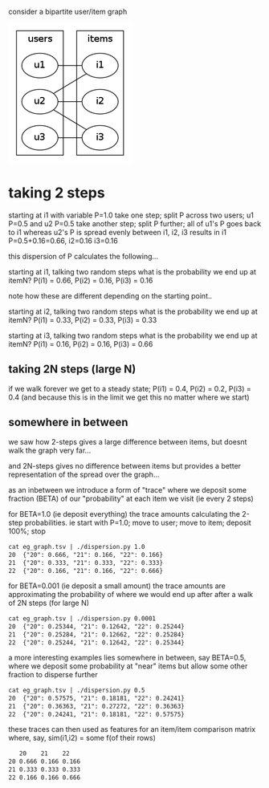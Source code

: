 
consider a bipartite user/item graph

<img src="http://github.com/matpalm/bipartite-dispersion/raw/master/fig1.png"/>

# taking 2 steps

starting at i1 with variable P=1.0 
take one step; split P across two users; u1 P=0.5 and u2 P=0.5
take another step; split P further; all of u1's P goes back to i1 whereas u2's P is spread evenly between i1, i2, i3 
results in i1 P=0.5+0.16=0.66, i2=0.16 i3=0.16

this dispersion of P calculates the following... 

starting at i1, talking two random steps what is the probability we end up at itemN?  P(i1) = 0.66, P(i2) = 0.16, P(i3) = 0.16

note how these are different depending on the starting point..

starting at i2, talking two random steps what is the probability we end up at itemN?  P(i1) = 0.33, P(i2) = 0.33, P(i3) = 0.33

starting at i3, talking two random steps what is the probability we end up at itemN?  P(i1) = 0.16, P(i2) = 0.16, P(i3) = 0.66

## taking 2N steps (large N)

if we walk forever we get to a steady state; P(i1) = 0.4, P(i2) = 0.2, P(i3) = 0.4 (and because this is in the limit we get this no matter where we start)

## somewhere in between

we saw how 2-steps gives a large difference between items, but doesnt walk the graph very far...

and 2N-steps gives no difference between items but provides a better representation of the spread over the graph...

as an inbetween we introduce a form of "trace" where we deposit some fraction (BETA) of our "probability" at each item we visit (ie every 2 steps)

for BETA=1.0 (ie deposit everything) the trace amounts calculating the 2-step probabilities. ie start with P=1.0; move to user; move to item; deposit 100%; stop
 
    cat eg_graph.tsv | ./dispersion.py 1.0
    20  {"20": 0.666, "21": 0.166, "22": 0.166}
    21  {"20": 0.333, "21": 0.333, "22": 0.333}
    22  {"20": 0.166, "21": 0.166, "22": 0.666}
    
for BETA=0.001 (ie deposit a small amount) the trace amounts are approximating the probability of where we would end up after after a walk of 2N steps (for large N)

    cat eg_graph.tsv | ./dispersion.py 0.0001
    20  {"20": 0.25344, "21": 0.12642, "22": 0.25244}
    21  {"20": 0.25284, "21": 0.12662, "22": 0.25284}
    22  {"20": 0.25244, "21": 0.12642, "22": 0.25344}

a more interesting examples lies somewhere in between, say BETA=0.5, where we deposit some probability at "near" items but allow some other fraction to disperse further

    cat eg_graph.tsv | ./dispersion.py 0.5
    20  {"20": 0.57575, "21": 0.18181, "22": 0.24241}
    21  {"20": 0.36363, "21": 0.27272, "22": 0.36363}
    22  {"20": 0.24241, "21": 0.18181, "22": 0.57575}

these traces can then used as features for an item/item comparison matrix where, say, sim(i1,i2) = some f(of their rows)

       20    21    22
    20 0.666 0.166 0.166
    21 0.333 0.333 0.333
    22 0.166 0.166 0.666


